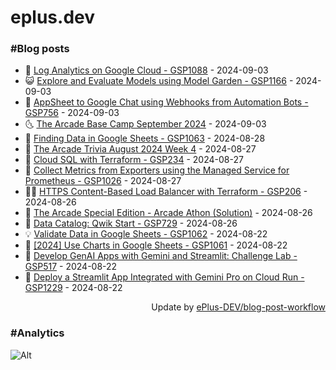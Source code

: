 # eplus.dev

### #Blog posts

<!-- BLOG-POST-LIST:START -->
 - 🧰 [Log Analytics on Google Cloud - GSP1088](https://eplus.dev/log-analytics-on-google-cloud-gsp1088) - 2024-09-03
 - 😺 [Explore and Evaluate Models using Model Garden - GSP1166](https://eplus.dev/explore-and-evaluate-models-using-model-garden-gsp1166) - 2024-09-03
 - 🗽 [AppSheet to Google Chat using Webhooks from Automation Bots - GSP756](https://eplus.dev/appsheet-to-google-chat-using-webhooks-from-automation-bots-gsp756) - 2024-09-03
 - 🌜 [The Arcade Base Camp September 2024](https://eplus.dev/the-arcade-base-camp-september-2024) - 2024-09-03
 - 📝 [Finding Data in Google Sheets - GSP1063](https://eplus.dev/finding-data-in-google-sheets-gsp1063) - 2024-08-28
 - 🚀 [The Arcade Trivia August 2024 Week 4](https://eplus.dev/the-arcade-trivia-august-2024-week-4) - 2024-08-27
 - 💼 [Cloud SQL with Terraform - GSP234](https://eplus.dev/cloud-sql-with-terraform-gsp234) - 2024-08-27
 - 🦣 [Collect Metrics from Exporters using the Managed Service for Prometheus - GSP1026](https://eplus.dev/collect-metrics-from-exporters-using-the-managed-service-for-prometheus-gsp1026) - 2024-08-27
 - 👨‍🏫 [HTTPS Content-Based Load Balancer with Terraform - GSP206](https://eplus.dev/https-content-based-load-balancer-with-terraform-gsp206) - 2024-08-26
 - 🔭 [The Arcade Special Edition - Arcade Athon &lpar;Solution&rpar;](https://eplus.dev/the-arcade-special-edition-arcade-athon-solution) - 2024-08-26
 - 🤡 [Data Catalog: Qwik Start - GSP729](https://eplus.dev/data-catalog-qwik-start-gsp729) - 2024-08-26
 - 💡 [Validate Data in Google Sheets - GSP1062](https://eplus.dev/validate-data-in-google-sheets-gsp1062) - 2024-08-22
 - 🦣 [[2024] Use Charts in Google Sheets - GSP1061](https://eplus.dev/2024-use-charts-in-google-sheets-gsp1061) - 2024-08-22
 - 💪 [Develop GenAI Apps with Gemini and Streamlit: Challenge Lab - GSP517](https://eplus.dev/develop-genai-apps-with-gemini-and-streamlit-challenge-lab-gsp517) - 2024-08-22
 - 🤡 [Deploy a Streamlit App Integrated with Gemini Pro on Cloud Run - GSP1229](https://eplus.dev/deploy-a-streamlit-app-integrated-with-gemini-pro-on-cloud-run-gsp1229) - 2024-08-22<!-- BLOG-POST-LIST:END -->

<div align="right">
  Update by <a target="_blank"
    href="https://github.com/ePlus-DEV/blog-post-workflow">ePlus-DEV/blog-post-workflow</a>
</div>

### #Analytics
![Alt](https://repobeats.axiom.co/api/embed/9990f7cddfbad8d834990b10ccad05f81ac1096f.svg "Repobeats analytics image")
